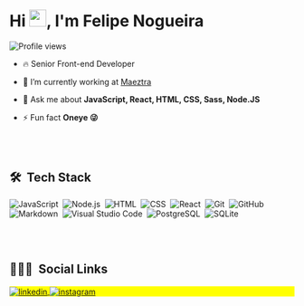 <h1 align="left">Hi <img src="https://raw.githubusercontent.com/felipengr/felipengr/master/hi.gif" width="30px">, I'm Felipe Nogueira</h1>
<p align="left"> <img src="https://komarev.com/ghpvc/?username=felipengr&color=yellow" alt="Profile views" /> </p>

- 🔥 Senior Front-end Developer 

- 🔭 I’m currently working at [Maeztra](https://maeztra.com/)

- 💬 Ask me about **JavaScript, React, HTML, CSS, Sass, Node.JS**

- ⚡ Fun fact **Oneye 😜**

<br><br>

## 🛠 &nbsp;Tech Stack

![JavaScript](https://img.shields.io/badge/-JavaScript-05122A?style=flat&logo=javascript)&nbsp;
![Node.js](https://img.shields.io/badge/-Node.js-05122A?style=flat&logo=node.js)&nbsp;
![HTML](https://img.shields.io/badge/-HTML-05122A?style=flat&logo=HTML5)&nbsp;
![CSS](https://img.shields.io/badge/-CSS-05122A?style=flat&logo=CSS3&logoColor=1572B6)&nbsp;
![React](https://img.shields.io/badge/-React-05122A?style=flat&logo=react)&nbsp;
![Git](https://img.shields.io/badge/-Git-05122A?style=flat&logo=git)&nbsp;
![GitHub](https://img.shields.io/badge/-GitHub-05122A?style=flat&logo=github)&nbsp;
![Markdown](https://img.shields.io/badge/-Markdown-05122A?style=flat&logo=markdown)&nbsp;
![Visual Studio Code](https://img.shields.io/badge/-Visual%20Studio%20Code-05122A?style=flat&logo=visual-studio-code&logoColor=007ACC)&nbsp;
![PostgreSQL](https://img.shields.io/badge/-PostgreSQL-05122A?style=flat&logo=postgresql)&nbsp;
![SQLite](https://img.shields.io/badge/-SQLite-05122A?style=flat&logo=sqlite)&nbsp;

<br><br>

## 👨🏽‍🦲 &nbsp;Social Links

<p align="left" style="background:yellow">
<a href="https://linkedin.com/in/nogueirafelipe94/" target="_blank">
  <img align="center" src="https://img.shields.io/badge/-flpnogueira-05122A?style=flat&logo=linkedin" alt="linkedin"/>
</a>
<a href="https://instagram.com/flpnogueira" target="_blank">
 <img align="center" src="https://img.shields.io/badge/-flpnogueira-05122A?style=flat&logo=instagram" alt="instagram"/>
</a>
</p>


<!--
**felipengr/felipengr** is a ✨ _special_ ✨ repository because its `README.md` (this file) appears on your GitHub profile.

Here are some ideas to get you started:

- 🔭 I’m currently working on ...
- 🌱 I’m currently learning ...
- 👯 I’m looking to collaborate on ...
- 🤔 I’m looking for help with ...
- 💬 Ask me about ...
- 📫 How to reach me: ...
- 😄 Pronouns: ...
- ⚡ Fun fact: ...
-->
